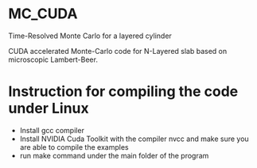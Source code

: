 # MC_CUDA
Time-Resolved Monte Carlo for a layered cylinder

CUDA accelerated Monte-Carlo code for N-Layered slab based on microscopic Lambert-Beer.

# Instruction for compiling the code under Linux
- Install gcc compiler
- Install NVIDIA Cuda Toolkit with the compiler nvcc and make sure you are able to compile the examples
- run make command under the main folder of the program
